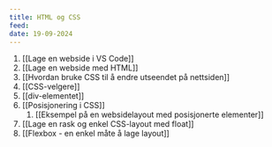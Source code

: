 ```yaml
---
title: HTML og CSS
feed: 
date: 19-09-2024
---
```

1. [[Lage en webside i VS Code]]
2. [[Lage en webside med HTML]]
3. [[Hvordan bruke CSS til å endre utseendet på nettsiden]]
4. [[CSS-velgere]]
5. [[div-elementet]]
6. [[Posisjonering i CSS]]
	1. [[Eksempel på en websidelayout med posisjonerte elementer]]
7. [[Lage en rask og enkel CSS-layout med float]]
8. [[Flexbox - en enkel måte å lage layout]]